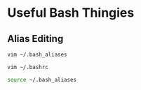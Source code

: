 # Useful Bash Thingies

## Alias Editing

```bash
vim ~/.bash_aliases

vim ~/.bashrc

source ~/.bash_aliases
```
